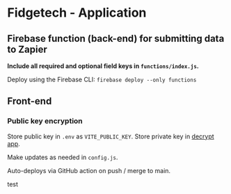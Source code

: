 # Fidgetech - Application

## Firebase function (back-end) for submitting data to Zapier

**Include all required and optional field keys in `functions/index.js`.**

Deploy using the Firebase CLI: `firebase deploy --only functions`

## Front-end

### Public key encryption

Store public key in `.env` as `VITE_PUBLIC_KEY`.
Store private key in [decrypt app](https://github.com/fidgetech/decrypt).

Make updates as needed in `config.js`.

Auto-deploys via GitHub action on push / merge to main.

test